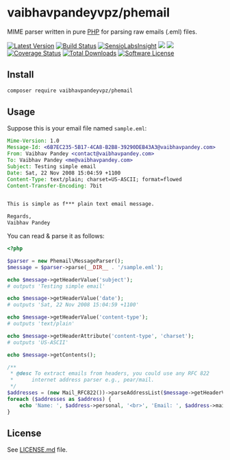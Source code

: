 # vaibhavpandeyvpz/phemail
MIME parser written in pure [PHP](http://www.php.net/) for parsing raw emails (.eml) files.

[![Latest Version](https://img.shields.io/github/release/francescogabbrielli/phemail.svg?style=flat-square)](https://github.com/francescogabbrielli/phemail/releases) [![Build Status](https://img.shields.io/travis/francescogabbrielli/phemail/master.svg?style=flat-square)](https://travis-ci.org/vaibhavpandeyvpz/phemail) [![SensioLabsInsight](https://insight.sensiolabs.com/projects/c6f2e35b-2349-452e-b696-17849c5695e0/mini.png)](https://insight.sensiolabs.com/projects/c6f2e35b-2349-452e-b696-17849c5695e0) [![](https://codeclimate.com/github/vaibhavpandeyvpz/phemail/badges/gpa.svg)](https://codeclimate.com/github/vaibhavpandeyvpz/phemail/badges) [![](https://codeclimate.com/github/vaibhavpandeyvpz/phemail/badges/coverage.svg)](https://codeclimate.com/github/vaibhavpandeyvpz/phemail/badges) [![Coverage Status](https://coveralls.io/repos/github/francescogabbrielli/phemail/badge.svg?branch=master)](https://coveralls.io/github/vaibhavpandeyvpz/phemail?branch=master) [![Total Downloads](https://img.shields.io/packagist/dt/vaibhavpandeyvpz/phemail.svg?style=flat-square)](https://packagist.org/packages/vaibhavpandeyvpz/phemail) [![Software License](https://img.shields.io/badge/license-MIT-brightgreen.svg?style=flat-square)](LICENSE.md)

Install
---
```bash
composer require vaibhavpandeyvpz/phemail
```

Usage
---
Suppose this is your email file named `sample.eml`:

```eml
Mime-Version: 1.0
Message-Id: <6B7EC235-5B17-4CA8-B2B8-39290DEB43A3@vaibhavpandey.com>
From: Vaibhav Pandey <contact@vaibhavpandey.com>
To: Vaibhav Pandey <me@vaibhavpandey.com>
Subject: Testing simple email
Date: Sat, 22 Nov 2008 15:04:59 +1100
Content-Type: text/plain; charset=US-ASCII; format=flowed
Content-Transfer-Encoding: 7bit


This is simple as f*** plain text email message.

Regards,
Vaibhav Pandey
```

You can read & parse it as follows:

```php
<?php

$parser = new Phemail\MessageParser();
$message = $parser->parse(__DIR__ . '/sample.eml');

echo $message->getHeaderValue('subject');
# outputs 'Testing simple email'

echo $message->getHeaderValue('date');
# outputs 'Sat, 22 Nov 2008 15:04:59 +1100'

echo $message->getHeaderValue('content-type');
# outputs 'text/plain'

echo $message->getHeaderAttribute('content-type', 'charset');
# outputs 'US-ASCII'

echo $message->getContents();

/**
 * @desc To extract emails from headers, you could use any RFC 822
 *      internet address parser e.g., pear/mail.
 */
$addresses = (new Mail_RFC822())->parseAddressList($message->getHeaderValue('to'));
foreach ($addresses as $address) {
    echo 'Name: ', $address->personal, '<br>', 'Email: ', $address->mailbox, '@', $address->host;
}
```

License
------
See [LICENSE.md](https://github.com/vaibhavpandeyvpz/phemail/blob/master/LICENSE.md) file.
